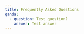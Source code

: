 ```yaml
---
title: Frequently Asked Questions
qanda:
  - question: Test question?
    answer: Test answer
---
```

